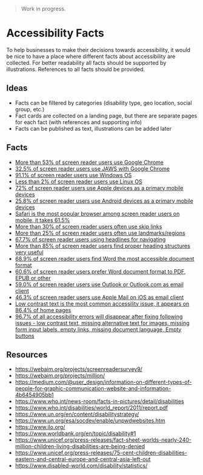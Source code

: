 > Work in progress.

# Accessibility Facts

To help businesses to make their decisions towards accessibility, it would be nice to have a place where different facts about accessibility are collected. For better readability all facts should be supported by illustrations. References to all facts should be provided.

## Ideas

* Facts can be filtered by categories (disability type, geo location, social group, etc.)
* Fact cards are collected on a landing page, but there are separate pages for each fact (with references and supporting info)
* Facts can be published as text, illustrations can be added later

## Facts

* [More than 53% of screen reader users use Google Chrome](https://webaim.org/projects/screenreadersurvey9/#browsers_div)
* [32.5% of screen reader users use JAWS with Google Chrome](https://webaim.org/projects/screenreadersurvey9/#browsercombos)
* [91.1% of screen reader users use Windows OS](https://webaim.org/projects/screenreadersurvey9/#os_div)
* [Less than 2% of screen reader users use Linux OS](https://webaim.org/projects/screenreadersurvey9/#os_div)
* [72% of screen reader users use Apple devices as a primary mobile devices](https://webaim.org/projects/screenreadersurvey9/#mobileplatforms_div)
* [25.8% of screen reader users use Android devices as a primary mobile devices](https://webaim.org/projects/screenreadersurvey9/#mobileplatforms_div)
* [Safari is the most popular browser among screen reader users on mobile, it takes 61.5%](https://webaim.org/projects/screenreadersurvey9/#mobilebrowser_div)
* [More than 30% of screen reader users often use skip links](https://webaim.org/projects/screenreadersurvey9/#skip)
* [More than 25% of screen reader users often use landmarks/regions](https://webaim.org/projects/screenreadersurvey9/#landmarks)
* [67.7% of screen reader users using headlines for navigating](https://webaim.org/projects/screenreadersurvey9/#finding)
* [More than 85% of screen reader users find proper heading structures very useful](https://webaim.org/projects/screenreadersurvey9/#heading_div)
* [68.9% of screen reader users find Word the most accessible document format](https://webaim.org/projects/screenreadersurvey9/#docaccessibility_div)
* [60.6% of screen reader users prefer Word document format to PDF, EPUB or other](https://webaim.org/projects/screenreadersurvey9/#docpreference_div)
* [59.0% of screen reader users use Outlook or Outlook.com as email client](https://webaim.org/projects/screenreadersurvey9/#mail_div)
* [46.3% of screen reader users use Apple Mail on iOS as email client](https://webaim.org/projects/screenreadersurvey9/#mail_div)
* [Low contrast text is the most common accessility issue, it appears on 86.4% of home pages](https://webaim.org/projects/million/#wcag_div)
* [96.7% of all accessibility errors will disappear after fixing following issues - low contrast text, missing alternative text for images, missing form input labels, empty links, missing document language, Empty buttons](https://webaim.org/projects/million/#wcag)

## Resources

* https://webaim.org/projects/screenreadersurvey9/
* https://webaim.org/projects/million/
* https://medium.com/@user_design/information-on-different-types-of-people-for-graphic-communication-website-and-information-4b6454905bb1
* https://www.who.int/news-room/facts-in-pictures/detail/disabilities
* https://www.who.int/disabilities/world_report/2011/report.pdf
* https://www.un.org/en/content/disabilitystrategy/
* https://www.un.org/esa/socdev/enable/unpwdwebsites.htm
* https://www.ilo.org/
* https://www.worldbank.org/en/topic/disability#1
* https://www.unicef.org/press-releases/fact-sheet-worlds-nearly-240-million-children-living-disabilities-are-being-denied
* https://www.unicef.org/press-releases/75-cent-children-disabilities-eastern-and-central-europe-and-central-asia-left-out
* https://www.disabled-world.com/disability/statistics/
